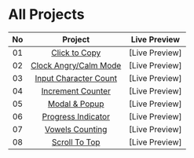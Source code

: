 # All Projects

| No |                   Project             |Live Preview|
|:----:|:------------------------------------------:|:-----------:|
|   01  | [Click to Copy](https://github.com/ImtaeZ/20-Basic-Frontend-Projects/tree/main/ClicktoCopy)|[Live Preview]|
|   02  | [Clock Angry/Calm Mode](https://github.com/ImtaeZ/20-Basic-Frontend-Projects/tree/main/ClockCalmAngryMode)|[Live Preview]|
|   03  | [Input Character Count](https://github.com/ImtaeZ/20-Basic-Frontend-Projects/tree/main/InputCharCount)|[Live Preview]|
|   04  | [Increment Counter](https://github.com/ImtaeZ/20-Basic-Frontend-Projects/tree/main/IncrementCounter)|[Live Preview]|
|   05  | [Modal & Popup](https://github.com/ImtaeZ/20-Basic-Frontend-Projects/tree/main/Popup)|[Live Preview]|
|   06  | [Progress Indicator](https://github.com/ImtaeZ/20-Basic-Frontend-Projects/tree/main/PageScrollindicator)|[Live Preview]|
|   07  | [Vowels Counting](https://github.com/ImtaeZ/20-Basic-Frontend-Projects/tree/main/VowelCounter)|[Live Preview]|
|   08  | [Scroll To Top](https://github.com/kongruksiamza/javascript-projects/tree/main/ScrollToTop)|[Live Preview]|
